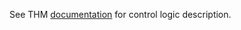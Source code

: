 See THM [documentation](https://mooseframework.inl.gov/syntax/ControlLogic/index.html) for control logic description.